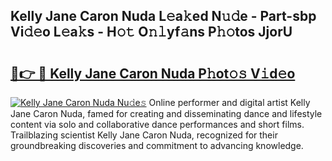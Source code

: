 ## Kelly Jane Caron Nuda L𝚎a𝚔ed N𝚞𝚍e - Part-sbp Vi𝚍𝚎o L𝚎a𝚔s - H𝚘𝚝 O𝚗𝚕yf𝚊ns P𝚑𝚘tos JjorU

# <h2><a href="http://kf76gl.oniu.top/?m=Kelly+Jane+Caron+Nuda">🔗👉 🔴 Kelly Jane Caron Nuda P𝚑ot𝚘𝚜 V𝚒d𝚎o</a></h2>

[![Kelly Jane Caron Nuda Nu𝚍e𝚜](https://i.imgur.com/0qMVB7G.gif)](http://kf76gl.oniu.top/?m=Kelly+Jane+Caron+Nuda)
Online performer and digital artist Kelly Jane Caron Nuda, famed for creating and disseminating dance and lifestyle content via solo and collaborative dance performances and short films. Trailblazing scientist Kelly Jane Caron Nuda, recognized for their groundbreaking discoveries and commitment to advancing knowledge.  
